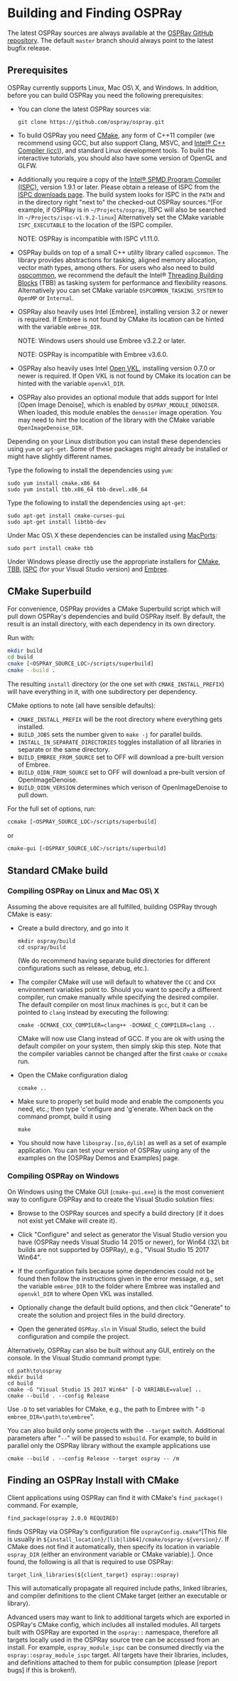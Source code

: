 Building and Finding OSPRay
===========================

The latest OSPRay sources are always available at the [OSPRay GitHub
repository](http://github.com/ospray/ospray). The default `master`
branch should always point to the latest bugfix release.

Prerequisites
-------------

OSPRay currently supports Linux, Mac OS\ X, and Windows. In addition,
before you can build OSPRay you need the following prerequisites:

-   You can clone the latest OSPRay sources via:

        git clone https://github.com/ospray/ospray.git

-   To build OSPRay you need [CMake](http://www.cmake.org), any form
    of C++11 compiler (we recommend using GCC, but also support Clang, MSVC, and
    [Intel® C++ Compiler (icc)](https://software.intel.com/en-us/c-compilers)),
    and standard Linux development tools. To build the interactive tutorials,
    you should also have some version of OpenGL and GLFW.
-   Additionally you require a copy of the [Intel® SPMD Program
    Compiler (ISPC)](http://ispc.github.io), version 1.9.1 or later.
    Please obtain a release of ISPC from the [ISPC downloads
    page](https://ispc.github.io/downloads.html). The build
    system looks for ISPC in the `PATH` and in the directory right
    "next to" the checked-out OSPRay sources.^[For example, if OSPRay is
    in `~/Projects/ospray`, ISPC will also be searched in
    `~/Projects/ispc-v1.9.2-linux`]
    Alternatively set the CMake variable `ISPC_EXECUTABLE` to the
    location of the ISPC compiler.

    NOTE: OSPRay is incompatible with ISPC v1.11.0.
-   OSPRay builds on top of a small C++ utility library called `ospcommon`. The
    library provides abstractions for tasking, aligned memory allocation, vector
    math types, among others. For users who also need to build
    [ospcommon](https://www.github.com/ospray/ospcommon), we recommend
    the default the Intel® [Threading Building
    Blocks](https://www.threadingbuildingblocks.org/) (TBB) as tasking
    system for performance and flexibility reasons. Alternatively you can set
    CMake variable `OSPCOMMON_TASKING_SYSTEM` to `OpenMP` or `Internal`.
-   OSPRay also heavily uses Intel [Embree], installing version 3.2 or
    newer is required. If Embree is not found by CMake its location can
    be hinted with the variable `embree_DIR`.

    NOTE: Windows users should use Embree v3.2.2 or later.

    NOTE: OSPRay is incompatible with Embree v3.6.0.
-   OSPRay also heavily uses Intel [Open VKL](https://www.openvkl.org/), installing version 0.7.0 or
    newer is required. If Open VKL is not found by CMake its location can
    be hinted with the variable `openvkl_DIR`.
-   OSPRay also provides an optional module that adds support for Intel [Open
    Image Denoise], which is enabled by `OSPRAY_MODULE_DENOISER`. When loaded,
    this module enables the `denosier` image operation. You may need to hint
    the location of the library with the CMake variable
    `OpenImageDenoise_DIR`.

Depending on your Linux distribution you can install these dependencies
using `yum` or `apt-get`. Some of these packages might already be
installed or might have slightly different names.

Type the following to install the dependencies using `yum`:

    sudo yum install cmake.x86_64
    sudo yum install tbb.x86_64 tbb-devel.x86_64

Type the following to install the dependencies using `apt-get`:

    sudo apt-get install cmake-curses-gui
    sudo apt-get install libtbb-dev

Under Mac OS\ X these dependencies can be installed using
[MacPorts](http://www.macports.org/):

    sudo port install cmake tbb

Under Windows please directly use the appropriate installers for
[CMake](https://cmake.org/download/),
[TBB](https://github.com/01org/tbb/releases),
[ISPC](https://ispc.github.io/downloads.html) (for your Visual Studio
version) and [Embree](https://github.com/embree/embree/releases/).

CMake Superbuild
----------------

For convenience, OSPRay provides a CMake Superbuild script which will pull
down OSPRay's dependencies and build OSPRay itself. By default, the result is
an install directory, with each dependency in its own directory.

Run with:

```bash
mkdir build
cd build
cmake [<OSPRAY_SOURCE_LOC>/scripts/superbuild]
cmake --build .
```

The resulting `install` directory (or the one set with `CMAKE_INSTALL_PREFIX`)
will have everything in it, with one subdirectory per dependency.

CMake options to note (all have sensible defaults):

- `CMAKE_INSTALL_PREFIX` will be the root directory where everything gets
  installed.
- `BUILD_JOBS` sets the number given to `make -j` for parallel builds.
- `INSTALL_IN_SEPARATE_DIRECTORIES` toggles installation of all libraries in
  separate or the same directory.
- `BUILD_EMBREE_FROM_SOURCE` set to OFF will download a pre-built version of Embree.
- `BUILD_OIDN_FROM_SOURCE` set to OFF will download a pre-built version of OpenImageDenoise.
- `BUILD_OIDN_VERSION` determines which verison of OpenImageDenoise to pull down.

For the full set of options, run:

```bash
ccmake [<OSPRAY_SOURCE_LOC>/scripts/superbuild]
```

or

```bash
cmake-gui [<OSPRAY_SOURCE_LOC>/scripts/superbuild]
```


Standard CMake build
--------------------

### Compiling OSPRay on Linux and Mac OS\ X

Assuming the above requisites are all fulfilled, building OSPRay through
CMake is easy:

-   Create a build directory, and go into it

        mkdir ospray/build
        cd ospray/build

    (We do recommend having separate build directories for different
    configurations such as release, debug, etc.).

-   The compiler CMake will use will default to whatever the `CC` and
    `CXX` environment variables point to. Should you want to specify a
    different compiler, run cmake manually while specifying the desired
    compiler. The default compiler on most linux machines is `gcc`, but
    it can be pointed to `clang` instead by executing the following:

        cmake -DCMAKE_CXX_COMPILER=clang++ -DCMAKE_C_COMPILER=clang ..

    CMake will now use Clang instead of GCC. If you are ok with using
    the default compiler on your system, then simply skip this step.
    Note that the compiler variables cannot be changed after the first
    `cmake` or `ccmake` run.

-   Open the CMake configuration dialog

        ccmake ..

-   Make sure to properly set build mode and enable the components you
    need, etc.; then type 'c'onfigure and 'g'enerate. When back on the
    command prompt, build it using

        make

-   You should now have `libospray.[so,dylib]` as well as a set of example
    application. You can test your version of OSPRay using any of the
    examples on the [OSPRay Demos and Examples] page.


### Compiling OSPRay on Windows

On Windows using the CMake GUI (`cmake-gui.exe`) is the most convenient
way to configure OSPRay and to create the Visual Studio solution files:

-   Browse to the OSPRay sources and specify a build directory (if it
    does not exist yet CMake will create it).

-   Click "Configure" and select as generator the Visual Studio version
    you have (OSPRay needs Visual Studio 14 2015 or newer), for Win64
    (32\ bit builds are not supported by OSPRay), e.g., "Visual Studio 15
    2017 Win64".

-   If the configuration fails because some dependencies could not be
    found then follow the instructions given in the error message,
    e.g., set the variable `embree_DIR` to the folder where Embree was
    installed and `openvkl_DIR` to where Open VKL was installed.

-   Optionally change the default build options, and then click
    "Generate" to create the solution and project files in the build
    directory.

-   Open the generated `OSPRay.sln` in Visual Studio, select the build
    configuration and compile the project.


Alternatively, OSPRay can also be built without any GUI, entirely on the
console. In the Visual Studio command prompt type:

    cd path\to\ospray
    mkdir build
    cd build
    cmake -G "Visual Studio 15 2017 Win64" [-D VARIABLE=value] ..
    cmake --build . --config Release

Use `-D` to set variables for CMake, e.g., the path to Embree with "`-D
embree_DIR=\path\to\embree`".

You can also build only some projects with the `--target` switch.
Additional parameters after "`--`" will be passed to `msbuild`. For
example, to build in parallel only the OSPRay library without the
example applications use

    cmake --build . --config Release --target ospray -- /m


Finding an OSPRay Install with CMake
------------------------------------

Client applications using OSPRay can find it with CMake's
`find_package()` command. For example,

    find_package(ospray 2.0.0 REQUIRED)

finds OSPRay via OSPRay's configuration file `osprayConfig.cmake`^[This
file is usually in
`${install_location}/[lib|lib64]/cmake/ospray-${version}/`. If CMake
does not find it automatically, then specify its location in variable
`ospray_DIR` (either an environment variable or CMake variable).]. Once
found, the following is all that is required to use OSPRay:

    target_link_libraries(${client_target} ospray::ospray)

This will automatically propagate all required include paths, linked
libraries, and compiler definitions to the client CMake target
(either an executable or library).

Advanced users may want to link to additional targets which are exported
in OSPRay's CMake config, which includes all installed modules. All
targets built with OSPRay are exported in the `ospray::` namespace,
therefore all targets locally used in the OSPRay source tree can be
accessed from an install. For example, `ospray_module_ispc` can be consumed
directly via the `ospray::ospray_module_ispc` target. All targets have their
libraries, includes, and definitions attached to them for public
consumption (please [report bugs] if this is broken!).

